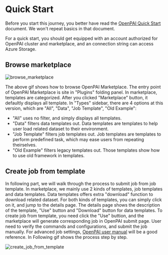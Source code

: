 # Quick Start

Before you start this journey, you better have read the [OpenPAI Quick Start](https://openpai.readthedocs.io/en/latest/manual/cluster-user/quick-start.html) document. We won't repeat basics in that document.

For a quick start, you should get equipped with an account authorized for OpenPAI cluster and marketplace, and an connection string can access Azure Storage.

## Browse marketplace

[comment]: < # TODO: Update "Data" tag to "Data template", and recording gif again >

![browse_marketplace](../images/browse_marketplace.gif)

The above gif shows how to browse OpenPAI Marketplace. The entry point of OpenPAI Marketplace is site in "Plugins" folding panel. In marketplace, templates are categorized. After you clicked "Marketplace" button, it  defaultly displays all template. In "Types" sidebar, there are 4 options at this version, which are "All", "Data", "Job Template", "Old Example":

* "All" uses no filter, and simply displays all templates.
* "Data" filters data templates out. Data templates are templates to help user load related dataset to their environment.
* "Job Template" filters job templates out. Job templates are templates to perform predefined task, which may ease users from repeating theirselves.
* "Old Example" filters legacy templates out. Those templates show how to use old framework in templates.


## Create job from template

In following part, we will walk through the process to submit job from job template. In marketplace, we mainly use 2 kinds of templates, job templates and data templates. Data templates offers extra "download" function to download related dataset. For both kinds of templates, you can simply click on it, and jump to the details page. The details page shows the description of the template, "Use" button and "Download" button for data templates. To create job from template, you need click the "Use" buttion, and the marketplace will generate corresponding job in OpenPAI submit page. User need to verify the commands and configurations, and submit the job manually. For advanced job settings, [OpenPAI user manual](https://openpai.readthedocs.io/en/latest/manual/cluster-user/how-to-use-advanced-job-settings.html) will be a good reference. In Following gif shows the process step by step.

![create_job_from_template](../images/create_job_from_template.gif)


